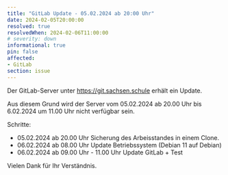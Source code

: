 ```yaml
---
title: "GitLab Update - 05.02.2024 ab 20:00 Uhr"
date: 2024-02-05T20:00:00
resolved: true
resolvedWhen: 2024-02-06T11:00:00
# severity: down
informational: true
pin: false 
affected:
- GitLab
section: issue
---
```


Der GitLab-Server unter https://git.sachsen.schule erhält ein Update.

Aus diesem Grund wird der Server vom 05.02.2024 ab 20.00 Uhr bis 6.02.2024 um 11.00 Uhr nicht verfügbar sein.

Schritte:

- 05.02.2024 ab 20.00 Uhr Sicherung des Arbeisstandes in einem Clone.
- 06.02.2024 ab 08.00 Uhr Update Betriebssystem (Debian 11 auf Debian)
- 06.02.2024 ab 09.00 Uhr - 11.00 Uhr Update GitLab + Test

Vielen Dank für Ihr Verständnis.